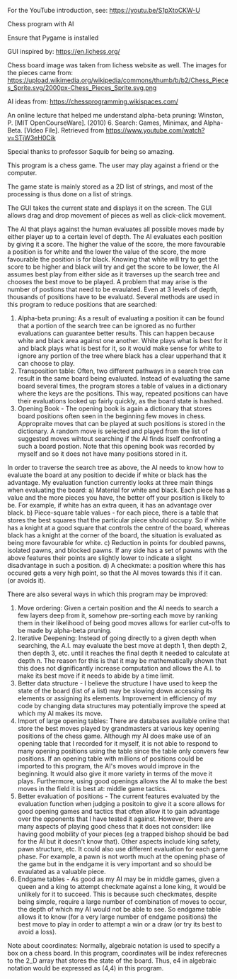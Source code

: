 For the YouTube introduction, see: https://youtu.be/S1pXtoCKW-U


Chess program with AI

Ensure that Pygame is installed

GUI inspired by:
https://en.lichess.org/

Chess board image was taken from lichess website as well.
The images for the pieces came from:
https://upload.wikimedia.org/wikipedia/commons/thumb/b/b2/Chess_Pieces_Sprite.svg/2000px-Chess_Pieces_Sprite.svg.png

AI ideas from:
https://chessprogramming.wikispaces.com/

An online lecture that helped me understand alpha-beta pruning:
Winston, P. [MIT OpenCourseWare]. (2010) 6. Search: Games, Minimax,
and Alpha-Beta. [Video File]. Retrieved from https://www.youtube.com/watch?v=STjW3eH0Cik

Special thanks to professor Saquib for being so amazing.

This program is a chess game. The user may play against a friend or the
computer.

The game state is mainly stored as a 2D list of strings, and most of the
processing is thus done on a list of strings.

The GUI takes the current state and displays it on the screen. The GUI allows
drag and drop movement of pieces as well as click-click movement.

The AI that plays against the human evaluates all possible moves made by either
player up to a certain level of depth. The AI evaluates each position by giving
it a score. The higher the value of the score, the more favourable a position
is for white and the lower the value of the score, the more favourable the
position is for black. Knowing that white will try to get the score to be higher
and black will try and get the score to be lower, the AI assumes best play from
either side as it traverses up the search tree and chooses the best move to be
played. A problem that may arise is the number of postions that need to be
evaulated. Even at 3 levels of depth, thousands of positions have to be
evaluatd.
Several methods are used in this program to reduce positions that are searched:
1. Alpha-beta pruning: As a result of  evaluating a position it can be found
that a portion of the search tree can be ignored as no further evaluations can
guarantee better results. This can happen because white and black area against
one another. White plays what is best for it and black plays what is best for it,
so it would make sense for white to ignore any portion of the tree where black
has a clear upperhand that it can choose to play.
2. Transposition table: Often, two different pathways in a search tree can result
in the same board being evaluated. Instead of evaluating the same board several
times, the program stores a table of values in a dictionary where the keys are
the positions. This way, repeated positions can have their evaluations looked up
fairly quickly, as the board state is hashed.
3. Opening Book - The opening book is again a dictionary that stores board
positions often seen in the beginning few moves in chess. Appropraite moves that
can be played at such positions is stored in the dictionary. A random move is
selected and played from the list of suggested moves wihtout searching if the AI
finds itself confronting a such a board postion. Note that this opening book was
recorded by myself and so it does not have many positions stored in it.

In order to traverse the search tree as above, the AI needs to know how to evaluate the
board at any position to decide if white or black has the advantage. My evaluation
function currently looks at three main things when evaluating the board:
   a) Material for white and black. Each piece has a value and the more pieces you have,
       the better off your position is likely to be. For example, if white has an extra
       queen, it has an advantage over black.
   b) Piece-square table values - for each piece, there is a table that stores the best
       squares that the particular piece should occupy. So if white has a knight at a
       good square that controls the centre of the board, whereas black has a knight
       at the corner of the board, the situation is evaluated as being more favourable
       for white.
   c) Reduction in points for doubled pawns, isolated pawns, and blocked pawns. If any
       side has a set of pawns with the above features their points are slightly lower
       to indicate a slight disadvantage in such a position.
   d) A checkmate: a position where this has occured gets a very high point, so that the
       AI moves towards this if it can. (or avoids it).

There are also several ways in which this program may be improved:
1. Move ordering: Given a certain position and the AI needs to search a few layers
deep from it, somehow pre-sorting each move by ranking them in their likelihood of
being good moves allows for earlier cut-offs to be made by alpha-beta pruning.
2. Iterative Deepening: Instead of going directly to a given depth when searching,
the A.I. may evaluate the best move at depth 1, then depth 2, then depth 3, etc.
until it reaches the final depth it needed to calculate at depth n. The reason for
this is that it may be mathematically shown that this does not dignificantly increase
computation and allows the A.I. to make its best move if it needs to abide by a
time limit.
3. Better data structure - I believe the structure I have used to keep the state of
the board (list of a list) may be slowing down accessing its elements or assigning
its elements. Improvement in efficiency of my code by changing data structures may
potentially improve the speed at which my AI makes its move.
4. Import of large opening tables: There are databases available online that store
the best moves played by grandmasters at various key opening positions of the chess
game. Although my AI does make use of an opening table that I recorded for it myself,
it is not able to respond to many opening positions using the table since the table
only convers few positions. If an opening table with millions of positions could be
imported to this program, the AI's moves would improve in the beginning. It would also
give it more variety in terms of the move it plays. Furthermore, using good openings
allows the AI to make the best moves in the field it is best at: middle game tactics.
5. Better evaluation of positions - The current features evaluated by the evaluation
function when judging a positoin to give it a score allows for good opening games and
tactics that often allow it to gain advantage over the opponents that I have tested it
against. However, there are many aspects of playing good chess that it does not
consider: like having good mobility of your pieces (eg a trapped bishop should be bad
for the AI but it doesn't know that). Other aspects include king safety, pawn structure,
etc. It could also use different evaluation for each game phase. For example, a pawn is
not worth much at the opening phase of the game but in the endgame it is very important
and so should be evaulated as a valuable piece.
6. Endgame tables - As good as my AI may be in middle games, given a queen and a king to
attempt checkmate against a lone king, it would be unlikely for it to succeed. This is
because such checkmates, despite being simple, require a large number of combination of
moves to occur, the depth of which my AI would not be able to see. So endgame table allows
it to know (for a very large number of endgame positions) the best move to play in order
to attempt a win or a draw (or try its best to avoid a loss).


Note about coordinates:
Normally, algebraic notation is used to specify a box on a chess board. In this
program, coordinates will be index referecnes to the 2_D array that stores the
state of the board. Thus, e4 in algebraic notation would be expressed as (4,4)
in this program.

